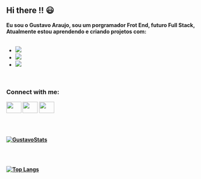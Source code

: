 ## Hi there !! :smiley:

<b>Eu sou o Gustavo Araujo, sou um porgramador Frot End, futuro Full Stack, Atualmente estou aprendendo e criando projetos com:<b>
<br>
<br>

  - <img src="https://img.shields.io/badge/HTML5-E34F26?style=for-the-badge&logo=html5&logoColor=white"/>
  - <img src="https://img.shields.io/badge/CSS3-1572B6?style=for-the-badge&logo=css3&logoColor=white"/>
  - <img src="https://img.shields.io/badge/JavaScript-F7DF1E?style=for-the-badge&logo=javascript&logoColor=black"/>
 <br>

  
<h3 align="left">Connect with me:</h3>
<p align="left">
<a href="your link" target="blank"><img align="center" src="https://cdn.jsdelivr.net/npm/simple-icons@3.0.1/icons/twitter.svg" alt="" height="30" width="40" /></a>
<a href="your link" target="blank"><img align="center" src="https://cdn.jsdelivr.net/npm/simple-icons@3.0.1/icons/linkedin.svg" alt="" height="30" width="40" /></a>
<a href="https://www.instagram.com/guh_araujox/" target="blank"><img align="center" src="https://cdn.jsdelivr.net/npm/simple-icons@3.0.1/icons/instagram.svg" alt="" height="30" width="40" /></a>
</p>


 <br>
 <br>
 
  [![GustavoStats](https://github-readme-stats.vercel.app/api?username=wagner12344)](https://github.com/anuraghazra/github-readme-stats)

  <br>
  <br>

  [![Top Langs](https://github-readme-stats.vercel.app/api/top-langs/?username=wagner12344)](https://github.com/anuraghazra/github-readme-stats)
